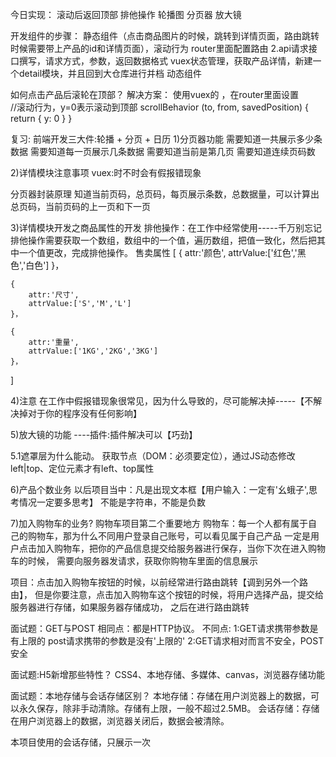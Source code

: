 今日实现：
滚动后返回顶部
排他操作
轮播图
分页器
放大镜

开发组件的步骤：
静态组件（点击商品图片的时候，跳转到详情页面，路由跳转时候需要带上产品的id和详情页面），滚动行为
router里面配置路由
2.api请求接口撰写，请求方式，参数，返回数据格式
vuex状态管理，获取产品详情，新建一个detail模块，并且回到大仓库进行并档
动态组件

如何点击产品后滚轮在顶部？
解决方案：
使用vuex的  ，在router里面设置    
//滚动行为，y=0表示滚动到顶部
    scrollBehavior (to, from, savedPosition) {
        return {  y: 0 }
      }                        


复习:
前端开发三大件:轮播 + 分页 + 日历
1)分页器功能
需要知道一共展示多少条数据
需要知道每一页展示几条数据
需要知道当前是第几页
需要知道连续页码数

2)详情模块注意事项
vuex:时不时会有假报错现象

分页器封装原理
知道当前页码，总页码，每页展示条数，总数据量，可以计算出总页码，当前页码的上一页和下一页



3)详情模块开发之商品属性的开发
排他操作：在工作中经常使用-----千万别忘记
排他操作需要获取一个数组，数组中的一个值，遍历数组，把值一致化，然后把其中一个值更改，完成排他操作。
售卖属性
[
    {
        attr:'颜色',
        attrValue:['红色','黑色','白色']
    }，

    {
        attr:'尺寸',
        attrValue:['S','M','L']
    }，

    {
        attr:'重量',
        attrValue:['1KG','2KG','3KG']
    }，
]





4)注意
在工作中假报错现象很常见，因为什么导致的，尽可能解决掉-----【不解决掉对于你的程序没有任何影响】





5)放大镜的功能
----插件:插件解决可以【巧劲】

5.1遮罩层为什么能动。
获取节点（DOM：必须要定位），通过JS动态修改left|top、定位元素才有left、top属性





6)产品个数业务
以后项目当中：凡是出现文本框【用户输入：一定有'幺蛾子',思考情况一定要多思考】
不能是字符串，不能是负数





7)加入购物车的业务?  购物车项目第二个重要地方
购物车：每一个人都有属于自己的购物车，那为什么不同用户登录自己账号，可以看见属于自己产品
一定是用户点击加入购物车，把你的产品信息提交给服务器进行保存，当你下次在进入购物车的时候，
需要向服务器发请求，获取你购物车里面的信息展示

项目：点击加入购物车按钮的时候，以前经常进行路由跳转【调到另外一个路由】，
但是你要注意，点击加入购物车这个按钮的时候，将用户选择产品，提交给服务器进行存储，如果服务器存储成功，
之后在进行路由跳转






面试题：GET与POST
相同点：都是HTTP协议。
不同点:
1:GET请求携带参数是有上限的 post请求携带的参数是没有'上限的'
2:GET请求相对而言不安全，POST安全


面试题:H5新增那些特性？
CSS4、本地存储、多媒体、canvas，浏览器存储功能


面试题：本地存储与会话存储区别？
本地存储：存储在用户浏览器上的数据，可以永久保存，除非手动清除。存储有上限，一般不超过2.5MB。
会话存储：存储在用户浏览器上的数据，浏览器关闭后，数据会被清除。



本项目使用的会话存储，只展示一次







